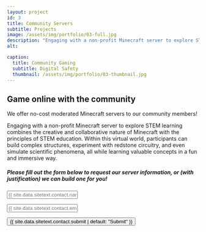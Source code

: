```yaml
---
layout: project
id: 3
title: Community Servers
subtitle: Projects
image: /assets/img/portfolio/03-full.jpg
description: "Engaging with a non-profit Minecraft server to explore STEM learning combines the creative and collaborative nature of Minecraft with the principles of STEM education."
alt: 

caption:
  title: Community Gaming
  subtitle: Digital Safety
  thumbnail: /assets/img/portfolio/03-thumbnail.jpg
---
```


## Game online with the community

We offer no-cost moderated Minecraft servers to our community members! 

Engaging with a non-profit Minecraft server to explore STEM learning combines the creative and collaborative nature of Minecraft with the principles of STEM education. Within this virtual world, participants can build complex structures, experiment with redstone circuitry, and even simulate scientific phenomena, all while learning valuable concepts in a fun and immersive way.

<div class="container">
<div class="row">
  <div class="col-lg-12">
    <form id="contactForm"
      action="https://formspree.io/{% if site.formspree_form_path_mc %}{{ site.formspree_form_path_mc }}{% else %}{{ site.email }}{% endif %}"
      novalidate="novalidate" method="POST">
      <!--name="sentMessage"-->
      <div class="row justify-content-center"><div class="col-lg-6"><h5>Please fill out the form below to request our server information, or (with justification) we can build one for you!</h5></div></div>
      <div class="row justify-content-center">
        <div class="col-lg-6 ">
          <div class="form-group">
            <input name="name" class="form-control" id="name" type="text"
              placeholder="{{ site.data.sitetext.contact.name | default: "Name*" }}"
              required="required" data-validation-required-message="{{ site.data.sitetext.contact.name-validation | default: "Please enter your name." }}">
            <p class="help-block text-danger"></p>
          </div>
          <div class="form-group">
            <input name="_replyto" class="form-control" id="email" type="email"
              placeholder="{{ site.data.sitetext.contact.email | default: "Email*" }}"
              required="required" data-validation-required-message="{{ site.data.sitetext.contact.email-validation | default: "Please enter your email address." }}">
            <p class="help-block text-danger"></p>
          </div>
        </div>
        <input type="hidden" name="_subject" id="email-subject"
          value="{{ site.data.sitetext.contact.subject | default: "Contact Form Submission" }}">
        <div class="clearfix"></div>
        <div class="col-lg-12 text-center">
          <div id="success"></div>
          <button id="sendMessageButton" class="btn btn-primary btn-med text-uppercase"
            type="submit">{{ site.data.sitetext.contact.submit | default: "Submit" }}</button>
        </div>
        <input type="text" name="_gotcha" style="display:none">
        <input type="hidden" name="_next" value="#" />
      </div>
    </form>
  </div>
</div>
</div>

